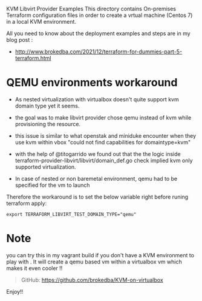 
KVM Libvirt Provider Examples
This directory contains On-premises Terraform configuration files in order to create a vrtual machine (Centos 7) in a local KVM environment.

All you need to know about the deployment examples and steps are in my blog post : 
- http://www.brokedba.com/2021/12/terraform-for-dummies-part-5-terraform.html 

# QEMU environments workaround

- As nested virtualization with virtualbox doesn't quite support kvm domain type yet it seems.
- the goal was to make libvirt provider chose qemu instead of kvm while provisioning the resource.
- this issue is similar to what openstak and miniduke encounter when they use kvm within vbox "could not find capabilities for domaintype=kvm"

- with the help of @titogarrido we found out that the the logic inside terraform-provider-libvirt/libvirt/domain_def.go check implied kvm only supported virtualization.

- In case of nested or non baremetal environment, qemu had to be specified for the vm to launch

Therefore the workaround is to set the below variable right before runing terraform apply: 

```
export TERRAFORM_LIBVIRT_TEST_DOMAIN_TYPE="qemu" 

```

# Note
you can try this in my vagrant build if you don't have a KVM environment to play with . It will create a qemu based vm within a virtualbox vm which makes it even cooler !!
 > GitHub: https://github.com/brokedba/KVM-on-virtualbox

Enjoy!!
